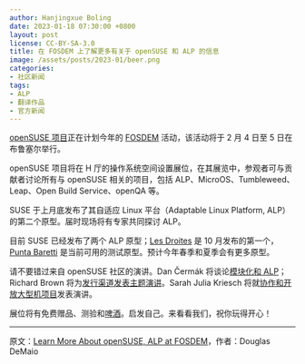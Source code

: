 ```yaml
---
author: Hanjingxue Boling
date: 2023-01-18 07:30:00 +0800
layout: post
license: CC-BY-SA-3.0
title: 在 FOSDEM 上了解更多有关于 openSUSE 和 ALP 的信息
image: /assets/posts/2023-01/beer.png
categories:
- 社区新闻
tags:
- ALP
- 翻译作品
- 官方新闻
---
```


[openSUSE 项目](https://opensuse.org/)正在计划今年的 [FOSDEM](https://fosdem.org/) 活动，该活动将于 2 月 4 日至 5 日在布鲁塞尔举行。

openSUSE 项目将在 H 厅的操作系统空间设置展位，在其展览中，参观者可与贡献者讨论所有与 openSUSE 相关的项目，包括 ALP、MicroOS、Tumbleweed、Leap、Open Build Service、openQA 等。

SUSE 于上月底发布了其自适应 Linux 平台（Adaptable Linux Platform, ALP）的第二个原型。届时现场将有专家共同探讨 ALP。

目前 SUSE 已经发布了两个 ALP 原型；[Les Droites](https://www.suse.com/c/the-first-prototype-of-adaptable-linux-platform-is-live/) 是 10 月发布的第一个，[Punta Baretti](https://news.opensuse.org/2022/12/22/second-prototype-advances-alp/) 是当前可用的测试原型。预计今年春季和夏季会有更多原型。

请不要错过来自 openSUSE 社区的演讲。Dan Čermák 将谈论[模块化和 ALP](https://fosdem.org/2023/schedule/event/modular_distro/)；Richard Brown 将为[发行渠道发表主题演讲](https://fosdem.org/2023/schedule/event/containerised_apps/)。Sarah Julia Kriesch 将就[协作和开放大型机项目](https://fosdem.org/2023/schedule/event/open_mainframe_project/)发表演讲。

展位将有免费赠品、测验和[啤酒](https://en.opensuse.org/openSUSE:Beer)。启发自己。来看看我们，祝你玩得开心！

------

原文：[Learn More About openSUSE, ALP at FOSDEM](https://news.opensuse.org/2023/01/17/learn-more-about-os-alp-at-fosdem/)，作者：Douglas DeMaio